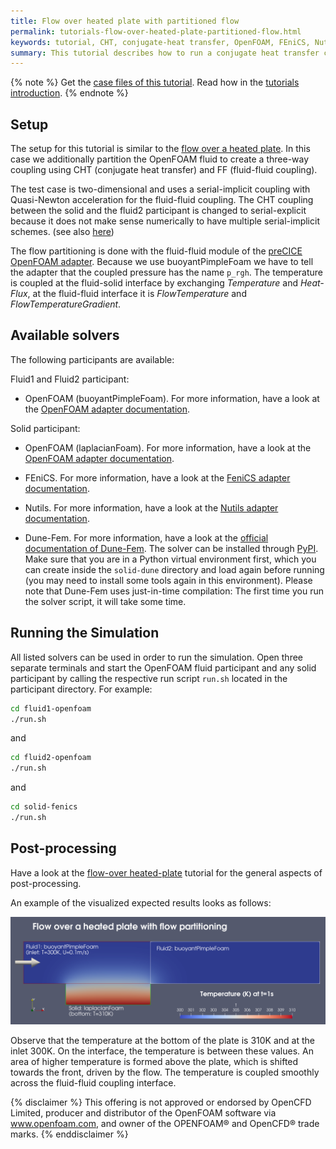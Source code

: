 ```yaml
---
title: Flow over heated plate with partitioned flow
permalink: tutorials-flow-over-heated-plate-partitioned-flow.html
keywords: tutorial, CHT, conjugate-heat transfer, OpenFOAM, FEniCS, Nutils, FF, flow partitioning
summary: This tutorial describes how to run a conjugate heat transfer coupled simulation using preCICE and any fluid-solid solver combination of our <a href="adapters-overview.html">officially provided adapter codes</a>.
---
```


{% note %}
Get the [case files of this tutorial](https://github.com/precice/tutorials/tree/master/flow-over-heated-plate-partitioned-flow). Read how in the [tutorials introduction](https://www.precice.org/tutorials.html).
{% endnote %}

## Setup

The setup for this tutorial is similar to the [flow over a heated plate](https://www.precice.org/tutorials-flow-over-heated-plate.html). In this case we additionally partition the OpenFOAM fluid to create a three-way coupling using CHT (conjugate heat transfer) and FF (fluid-fluid coupling).

The test case is two-dimensional and uses a serial-implicit coupling with Quasi-Newton acceleration for the fluid-fluid coupling. The CHT coupling between the solid and the fluid2 participant is changed to serial-explicit because it does not make sense numerically to have multiple serial-implicit schemes. (see also [here](https://precice.org/configuration-coupling-multi.html))

The flow partitioning is done with the fluid-fluid module of the [preCICE OpenFOAM adapter](https://www.precice.org/adapter-openfoam-overview.html). Because we use buoyantPimpleFoam we have to tell the adapter that the coupled pressure has the name `p_rgh`. The temperature is coupled at the fluid-solid interface by exchanging *Temperature* and *Heat-Flux*, at the fluid-fluid interface it is *FlowTemperature* and *FlowTemperatureGradient*.

## Available solvers

The following participants are available:

Fluid1 and Fluid2 participant:

* OpenFOAM (buoyantPimpleFoam). For more information, have a look at the [OpenFOAM adapter documentation](https://www.precice.org/adapter-openfoam-overview.html).

Solid participant:

* OpenFOAM (laplacianFoam). For more information, have a look at the [OpenFOAM adapter documentation](https://www.precice.org/adapter-openfoam-overview.html).

* FEniCS. For more information, have a look at the [FeniCS adapter documentation](https://www.precice.org/adapter-fenics.html).

* Nutils. For more information, have a look at the [Nutils adapter documentation](https://precice.org/adapter-nutils.html).

* Dune-Fem. For more information, have a look at the [official documentation of Dune-Fem](https://www.dune-project.org/sphinx/dune-fem/). The solver can be installed through [PyPI](https://pypi.org/project/dune-fem/). Make sure that you are in a Python virtual environment first, which you can create inside the `solid-dune` directory and load again before running (you may need to install some tools again in this environment). Please note that Dune-Fem uses just-in-time compilation: The first time you run the solver script, it will take some time.

## Running the Simulation

All listed solvers can be used in order to run the simulation. Open three separate terminals and start the OpenFOAM fluid participant and any solid participant by calling the respective run script `run.sh` located in the participant directory. For example:

```bash
cd fluid1-openfoam
./run.sh
```

and

```bash
cd fluid2-openfoam
./run.sh
```

and

```bash
cd solid-fenics
./run.sh
```

## Post-processing

Have a look at the [flow-over heated-plate](https://www.precice.org/tutorials-flow-over-heated-plate.html) tutorial for the general aspects of post-processing.

An example of the visualized expected results looks as follows:

![result](images/tutorials-flow-over-heated-plate-partitioned-flow-results.png)

Observe that the temperature at the bottom of the plate is 310K and at the inlet 300K. On the interface, the temperature is between these values. An area of higher temperature is formed above the plate, which is shifted towards the front, driven by the flow. The temperature is coupled smoothly across the fluid-fluid coupling interface.

{% disclaimer %}
This offering is not approved or endorsed by OpenCFD Limited, producer and distributor of the OpenFOAM software via www.openfoam.com, and owner of the OPENFOAM®  and OpenCFD®  trade marks.
{% enddisclaimer %}
